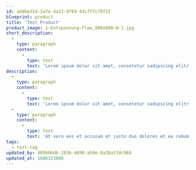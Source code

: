 ```yaml
---
id: add6e21d-2a7e-4a11-9769-43cff7c79722
blueprint: product
title: 'Test Product'
product_image: 1-Entspannung-Flow_800x800-W-1.jpg
short_description:
  -
    type: paragraph
    content:
      -
        type: text
        text: 'Lorem ipsum dolor sit amet, consetetur sadipscing elitr, sed diam nonumy eirmod tempor invidunt ut labore et dolore magna aliquyam erat, sed diam voluptua.'
description:
  -
    type: paragraph
    content:
      -
        type: text
        text: 'Lorem ipsum dolor sit amet, consetetur sadipscing elitr, sed diam nonumy eirmod tempor invidunt ut labore et dolore magna aliquyam erat, sed diam voluptua. At vero eos et accusam et justo duo dolores et ea rebum. Stet clita kasd gubergren, no sea takimata sanctus est Lorem ipsum dolor sit amet. Lorem ipsum dolor sit amet, consetetur sadipscing elitr, sed diam nonumy eirmod tempor invidunt ut labore et dolore magna aliquyam erat, sed diam voluptua.'
  -
    type: paragraph
    content:
      -
        type: text
        text: 'At vero eos et accusam et justo duo dolores et ea rebum. Stet clita kasd gubergren, no sea takimata sanctus est Lorem ipsum dolor sit amet.'
tags:
  - test-tag
updated_by: 489b06db-283b-4690-a50e-8a3ba37dc968
updated_at: 1686323800
---
```

